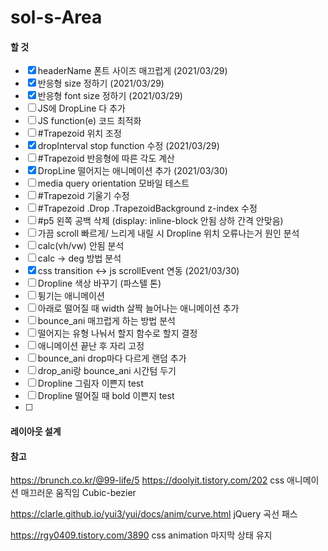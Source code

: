 # sol-s-Area



#### 할 것

- [x] headerName 폰트 사이즈 매끄럽게 (2021/03/29)
- [x] 반응형 size 정하기 (2021/03/29)
- [x] 반응형 font size 정하기 (2021/03/29)
- [ ] JS에 DropLine 다 추가
- [ ] JS function(e) 코드 최적화
- [ ] #Trapezoid 위치 조정
- [x] dropInterval stop function 수정 (2021/03/29)
- [ ] #Trapezoid 반응형에 따른 각도 계산
- [x] DropLine 떨어지는 애니메이션 추가 (2021/03/30)
- [ ] media query orientation 모바일 테스트
- [ ] #Trapezoid 기울기 수정
- [ ] #Trapezoid .Drop .TrapezoidBackground z-index 수정
- [ ] #p5 왼쪽 공백 삭제 (display: inline-block 안됨 상하 간격 안맞음)
- [ ] 가끔 scroll 빠르게/ 느리게 내릴 시 Dropline 위치 오류나는거 원인 분석
- [ ] calc(vh/vw) 안됨 분석
- [ ] calc -> deg 방법 분석
- [x] css transition <-> js scrollEvent 연동 (2021/03/30)
- [ ] Dropline 색상 바꾸기 (파스텔 톤)
- [ ] 튕기는 애니메이션
- [ ] 아래로 떨어질 때 width 살짝 늘어나는 애니메이션 추가
- [ ] bounce_ani 매끄럽게 하는 방법 분석
- [ ] 떨어지는 유형 나눠서 할지 함수로 할지 결정
- [ ] 애니메이션 끝난 후 자리 고정
- [ ] bounce_ani drop마다 다르게 랜덤 추가
- [ ] drop_ani랑 bounce_ani 시간텀 두기
- [ ] Dropline 그림자 이쁜지 test
- [ ] Dropline 떨어질 때 bold 이쁜지 test
- [ ] 


#### 레이아웃 설계



#### 참고

https://brunch.co.kr/@99-life/5
https://doolyit.tistory.com/202
css 애니메이션 매끄러운 움직임 Cubic-bezier

https://clarle.github.io/yui3/yui/docs/anim/curve.html
jQuery 곡선 패스

https://rgy0409.tistory.com/3890
css animation 마지막 상태 유지




